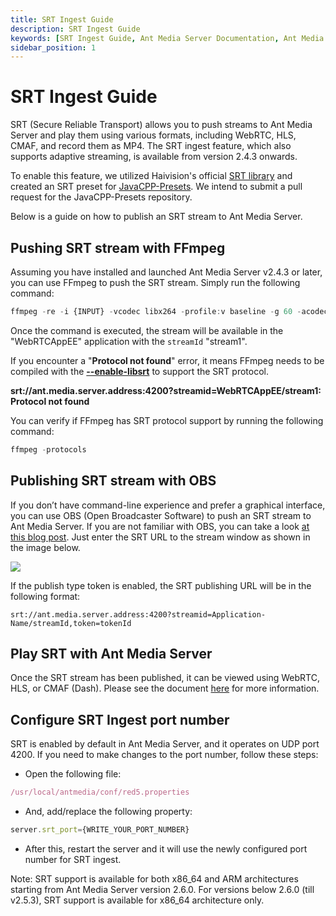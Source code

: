 ```yaml
---
title: SRT Ingest Guide
description: SRT Ingest Guide
keywords: [SRT Ingest Guide, Ant Media Server Documentation, Ant Media Server Tutorials]
sidebar_position: 1
---
```


# SRT Ingest Guide

SRT (Secure Reliable Transport) allows you to push streams to Ant Media Server and play them using various formats, including WebRTC, HLS, CMAF, and record them as MP4. The SRT ingest feature, which also supports adaptive streaming, is available from version 2.4.3 onwards.

To enable this feature, we utilized Haivision's official [SRT library](https://github.com/Haivision/srt) and created an SRT preset for [JavaCPP-Presets](https://github.com/bytedeco/javacpp-presets). We intend to submit a pull request for the JavaCPP-Presets repository.

Below is a guide on how to publish an SRT stream to Ant Media Server.

## Pushing SRT stream with FFmpeg

Assuming you have installed and launched Ant Media Server v2.4.3 or later, you can use FFmpeg to push the SRT stream. Simply run the following command:

```js
ffmpeg -re -i {INPUT} -vcodec libx264 -profile:v baseline -g 60 -acodec aac -f mpegts srt://ant.media.server.address:4200?streamid=WebRTCAppEE/stream1
```

Once the command is executed, the stream will be available in the "WebRTCAppEE" application with the `streamId` "stream1".

If you encounter a "**Protocol not found**" error, it means FFmpeg needs to be compiled with the [**\--enable-libsrt**](https://srtlab.github.io/srt-cookbook/apps/ffmpeg/) to support the SRT protocol.

**srt://ant.media.server.address:4200?streamid\=WebRTCAppEE/stream1: Protocol not found**

You can verify if FFmpeg has SRT protocol support by running the following command:
```js
ffmpeg -protocols
```

## Publishing SRT stream with OBS

If you don’t have command-line experience and prefer a graphical interface, you can use OBS (Open Broadcaster Software) to push an SRT stream to Ant Media Server. If you are not familiar with OBS, you can take a look [at this blog post](https://antmedia.io/how-to-use-obs-with-ant-media-server/). Just enter the SRT URL to the stream window as shown in the image below.

![](@site/static/img/Screen-Shot-2022-04-20-at-14.48.30-1024x811.png)

If the publish type token is enabled, the SRT publishing URL will be in the following format:
```
srt://ant.media.server.address:4200?streamid=Application-Name/streamId,token=tokenId
```
## Play SRT with Ant Media Server

Once the SRT stream has been published, it can be viewed using WebRTC, HLS, or CMAF (Dash). Please see the document [here](https://antmedia.io/docs/category/playing-live-streams/) for more information.

## Configure SRT Ingest port number

SRT is enabled by default in Ant Media Server, and it operates on UDP port 4200. If you need to make changes to the port number, follow these steps:

- Open the following file:
```js
/usr/local/antmedia/conf/red5.properties
```

- And, add/replace the following property:

```js
server.srt_port={WRITE_YOUR_PORT_NUMBER}
```

- After this, restart the server and it will use the newly configured port number for SRT ingest.

Note: SRT support is available for both x86_64 and ARM architectures starting from Ant Media Server version 2.6.0. For versions below 2.6.0 (till v2.5.3), SRT support is available for x86_64 architecture only.
